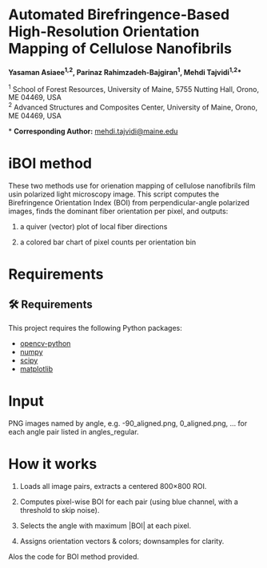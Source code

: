 
# Automated Birefringence-Based High-Resolution Orientation Mapping of Cellulose Nanofibrils

**Yasaman Asiaee<sup>1,2</sup>, Parinaz Rahimzadeh-Bajgiran<sup>1</sup>, Mehdi Tajvidi<sup>1,2</sup>\***  

<sup>1</sup> School of Forest Resources, University of Maine, 5755 Nutting Hall, Orono, ME 04469, USA  
<sup>2</sup> Advanced Structures and Composites Center, University of Maine, Orono, ME 04469, USA  

\* **Corresponding Author:** [mehdi.tajvidi@maine.edu](mailto:mehdi.tajvidi@maine.edu)








# iBOI method 
These  two methods use  for orienation mapping of cellulose  nanofibrils  film usin polarized light microscopy  image.
This script computes the Birefringence Orientation Index (BOI) from perpendicular-angle polarized images, finds the dominant fiber orientation per pixel, and outputs:

  1. a quiver (vector) plot of local fiber directions

  2. a colored bar chart of pixel counts per orientation bin

# Requirements

## 🛠️ Requirements

This project requires the following Python packages:

- [opencv-python](https://pypi.org/project/opencv-python/)
- [numpy](https://pypi.org/project/numpy/)
- [scipy](https://pypi.org/project/scipy/)
- [matplotlib](https://pypi.org/project/matplotlib/)




# Input

PNG images named by angle, e.g. -90_aligned.png, 0_aligned.png, … for each angle pair listed in angles_regular.

# How it works

  1. Loads all image pairs, extracts a centered 800×800 ROI.

  2. Computes pixel-wise BOI for each pair (using blue channel, with a threshold to skip noise).

  3. Selects the angle with maximum |BOI| at each pixel.

  4. Assigns orientation vectors & colors; downsamples for clarity.

Alos the code for BOI method provided.
